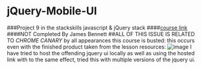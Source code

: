 # jQuery-Mobile-UI
###Project 9 in the stackskills javascript &amp; jQuery stack
####[course link](http://stackskills.com/courses/projects-in-javascript-jquery/lectures/136636)
####NOT Completed By James Bennett
##ALL OF THIS ISSUE IS RELATED TO <em>CHROME CANARY</em>
by all appearances this course is busted: this occurs even with the finished product taken from the lesson resources:
![image](https://cloud.githubusercontent.com/assets/12467136/9257954/98c9428a-41ad-11e5-81f8-70d72529e7ad.png)
I have tried to host the offending jquery ui locally as well as using the hosted link with to the same effect, tried this with multiple versions of the jquery ui.
